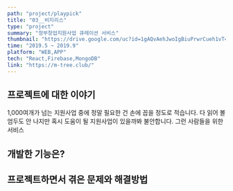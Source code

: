```yaml
---
path: "project/playpick"
title: "03__비지리스"
type: "project"
summary: "정부창업지원사업 큐레이션 서비스"
thumbnail: "https://drive.google.com/uc?id=1gAQvAehJwoIgBiuPrwrCueh1vT4YSuNB"
time: "2019.5 ~ 2019.9"
platform: "WEB,APP"
tech: "React,Firebase,MongoDB"
link: "https://m-tree.club/"
---
```


## 프로젝트에 대한 이야기
1,000여개가 넘는 지원사업 중에 정말 필요한 건 손에 꼽을 정도로 적습니다. 다 읽어 볼 엄두도 안 나지만 혹시 도움이 될 지원사업이 있을까봐 불안합니다. 그런 사람들을 위한 서비스


## 개발한 기능은?


## 프로젝트하면서 겪은 문제와 해결방법
